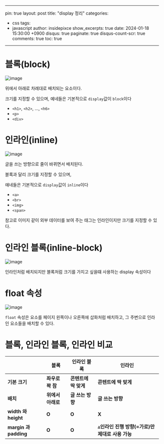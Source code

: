 
---
pin: true
layout: post
title: "display 정리"
categories:
  - css
tags:
  - javascript
author: insidepixce
show_excerpts: true
date: 2024-01-18 15:30:00 +0900
disqus: true
paginate: true
disqus-count-scr: true
comments: true
toc: true
---
# 블록(block)
![image](https://github.com/user-attachments/assets/4aa14bb9-3955-431c-a2ab-cf4e56910f90)

위에서 아래로 차례대로 배치되는 요소이다. 

크기를 지정할 수 있으며, 예네들은 기본적으로 `display`값이 `block`이다 

- `<h1>`, `<h2>`, …, `<h6>`
- `<p>`
- `<div>`

# 인라인(inline)

![image](https://github.com/user-attachments/assets/3d5a673d-fd71-409e-bceb-be3b0867e8ae)

글을 쓰는 방향으로 줄이 바뀌면서 배치된다. 

블록과 달리 크기를 지정할 수 있으며, 

얘네들은 기본적으로 `display`값이 `inline`이다

- `<a>`
- `<br>`
- `<img>`
- `<span>`

참고로 이미지 같이 외부 데이터를 보여 주는 태그는 인라인이지만 크기를 지정할 수 있다. 

# 인라인 블록(inline-block)

![image](https://github.com/user-attachments/assets/20d238d4-c671-47d9-805c-2d9099d44bf3)

인라인처럼 배치되지만 블록처럼 크기를 가지고 싶을떄 사용하는 display 속성이다

# float 속성
![image](https://github.com/user-attachments/assets/179cfd41-be76-4c7b-a2a7-e5e7bc026ba6)

`float` 속성은 요소를 페이지 왼쪽이나 오른쪽에 삽화처럼 배치하고, 그 주변으로 인라인 요소들을 배치할 수 있다. 

# **블록, 인라인 블록, 인라인 비교**

|  | **블록** | **인라인 블록** | **인라인** |
| --- | --- | --- | --- |
| **기본 크기** | **좌우로 꽉 참** | **콘텐트에 딱 맞게** | **콘텐트에 딱 맞게** |
| **배치** | **위에서 아래로** | **글 쓰는 방향** | **글 쓰는 방향** |
| **width 와 height** | **O** | **O** | **X** |
| **margin 과 padding** | **O** | **O** | **▵인라인 진행 방향(=가로)만 제대로 사용 가능** |